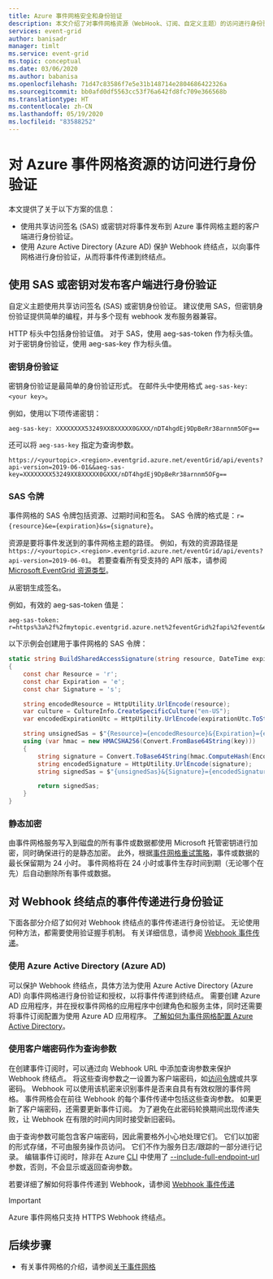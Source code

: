 ```yaml
---
title: Azure 事件网格安全和身份验证
description: 本文介绍了对事件网格资源（WebHook、订阅、自定义主题）的访问进行身份验证的不同方法
services: event-grid
author: banisadr
manager: timlt
ms.service: event-grid
ms.topic: conceptual
ms.date: 03/06/2020
ms.author: babanisa
ms.openlocfilehash: 71d47c83586f7e5e31b148714e2804686422326a
ms.sourcegitcommit: bb0afd0df5563cc53f76a642fd8fc709e366568b
ms.translationtype: HT
ms.contentlocale: zh-CN
ms.lasthandoff: 05/19/2020
ms.locfileid: "83588252"
---
```

# <a name="authenticating-access-to-azure-event-grid-resources"></a>对 Azure 事件网格资源的访问进行身份验证
本文提供了关于以下方案的信息：  

- 使用共享访问签名 (SAS) 或密钥对将事件发布到 Azure 事件网格主题的客户端进行身份验证。 
- 使用 Azure Active Directory (Azure AD) 保护 Webhook 终结点，以向事件网格进行身份验证，从而将事件传递到终结点。

## <a name="authenticate-publishing-clients-using-sas-or-key"></a>使用 SAS 或密钥对发布客户端进行身份验证
自定义主题使用共享访问签名 (SAS) 或密钥身份验证。 建议使用 SAS，但密钥身份验证提供简单的编程，并与多个现有 webhook 发布服务器兼容。

HTTP 标头中包括身份验证值。 对于 SAS，使用 aeg-sas-token 作为标头值。 对于密钥身份验证，使用 aeg-sas-key 作为标头值。

### <a name="key-authentication"></a>密钥身份验证

密钥身份验证是最简单的身份验证形式。 在邮件头中使用格式 `aeg-sas-key: <your key>`。

例如，使用以下项传递密钥：

```
aeg-sas-key: XXXXXXXX53249XX8XXXXX0GXXX/nDT4hgdEj9DpBeRr38arnnm5OFg==
```

还可以将 `aeg-sas-key` 指定为查询参数。 

```
https://<yourtopic>.<region>.eventgrid.azure.net/eventGrid/api/events?api-version=2019-06-01&&aeg-sas-key=XXXXXXXX53249XX8XXXXX0GXXX/nDT4hgdEj9DpBeRr38arnnm5OFg==
```

### <a name="sas-tokens"></a>SAS 令牌

事件网格的 SAS 令牌包括资源、过期时间和签名。 SAS 令牌的格式是：`r={resource}&e={expiration}&s={signature}`。

资源是要将事件发送到的事件网格主题的路径。 例如，有效的资源路径是 `https://<yourtopic>.<region>.eventgrid.azure.net/eventGrid/api/events?api-version=2019-06-01`。 若要查看所有受支持的 API 版本，请参阅 [Microsoft.EventGrid 资源类型](https://docs.microsoft.com/azure/templates/microsoft.eventgrid/allversions)。 

从密钥生成签名。

例如，有效的 aeg-sas-token 值是：

```http
aeg-sas-token: r=https%3a%2f%2fmytopic.eventgrid.azure.net%2feventGrid%2fapi%2fevent&e=6%2f15%2f2017+6%3a20%3a15+PM&s=a4oNHpRZygINC%2fBPjdDLOrc6THPy3tDcGHw1zP4OajQ%3d
```

以下示例会创建用于事件网格的 SAS 令牌：

```cs
static string BuildSharedAccessSignature(string resource, DateTime expirationUtc, string key)
{
    const char Resource = 'r';
    const char Expiration = 'e';
    const char Signature = 's';

    string encodedResource = HttpUtility.UrlEncode(resource);
    var culture = CultureInfo.CreateSpecificCulture("en-US");
    var encodedExpirationUtc = HttpUtility.UrlEncode(expirationUtc.ToString(culture));

    string unsignedSas = $"{Resource}={encodedResource}&{Expiration}={encodedExpirationUtc}";
    using (var hmac = new HMACSHA256(Convert.FromBase64String(key)))
    {
        string signature = Convert.ToBase64String(hmac.ComputeHash(Encoding.UTF8.GetBytes(unsignedSas)));
        string encodedSignature = HttpUtility.UrlEncode(signature);
        string signedSas = $"{unsignedSas}&{Signature}={encodedSignature}";

        return signedSas;
    }
}
```

### <a name="encryption-at-rest"></a>静态加密

由事件网格服务写入到磁盘的所有事件或数据都使用 Microsoft 托管密钥进行加密，同时确保进行的是静态加密。 此外，根据[事件网格重试策略](delivery-and-retry.md)，事件或数据的最长保留期为 24 小时。 事件网格将在 24 小时或事件生存时间到期（无论哪个在先）后自动删除所有事件或数据。

## <a name="authenticate-event-delivery-to-webhook-endpoints"></a>对 Webhook 终结点的事件传递进行身份验证
下面各部分介绍了如何对 Webhook 终结点的事件传递进行身份验证。 无论使用何种方法，都需要使用验证握手机制。 有关详细信息，请参阅 [Webhook 事件传递](webhook-event-delivery.md)。 

### <a name="using-azure-active-directory-azure-ad"></a>使用 Azure Active Directory (Azure AD)
可以保护 Webhook 终结点，具体方法为使用 Azure Active Directory (Azure AD) 向事件网格进行身份验证和授权，以将事件传递到终结点。 需要创建 Azure AD 应用程序，并在授权事件网格的应用程序中创建角色和服务主体，同时还需要将事件订阅配置为使用 Azure AD 应用程序。 [了解如何为事件网格配置 Azure Active Directory](secure-webhook-delivery.md)。

### <a name="using-client-secret-as-a-query-parameter"></a>使用客户端密码作为查询参数
在创建事件订阅时，可以通过向 Webhook URL 中添加查询参数来保护 Webhook 终结点。 将这些查询参数之一设置为客户端密码，如[访问令牌](https://en.wikipedia.org/wiki/Access_token)或共享密码。 Webhook 可以使用该机密来识别事件是否来自具有有效权限的事件网格。 事件网格会在前往 Webhook 的每个事件传递中包括这些查询参数。 如果更新了客户端密码，还需要更新事件订阅。 为了避免在此密码轮换期间出现传递失败，让 Webhook 在有限的时间内同时接受新旧密码。 

由于查询参数可能包含客户端密码，因此需要格外小心地处理它们。 它们以加密的形式存储，不可由服务操作员访问。 它们不作为服务日志/跟踪的一部分进行记录。 编辑事件订阅时，除非在 Azure [CLI](https://docs.microsoft.com/cli/azure?view=azure-cli-latest) 中使用了 [--include-full-endpoint-url](https://docs.microsoft.com/cli/azure/eventgrid/event-subscription?view=azure-cli-latest#az-eventgrid-event-subscription-show) 参数，否则，不会显示或返回查询参数。

若要详细了解如何将事件传递到 Webhook，请参阅 [Webhook 事件传递](webhook-event-delivery.md)

> [!IMPORTANT]
Azure 事件网格只支持 HTTPS Webhook 终结点。 

## <a name="next-steps"></a>后续步骤

- 有关事件网格的介绍，请参阅[关于事件网格](overview.md)
